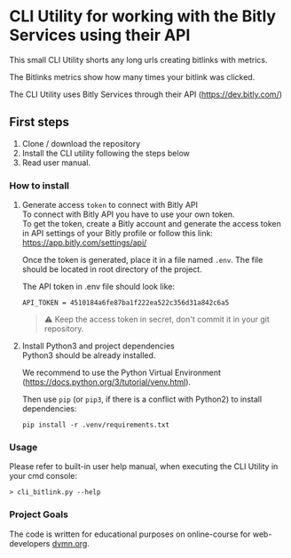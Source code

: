 # CLI Utility for working with the Bitly Services using their API
This small CLI Utility shorts any long urls creating bitlinks with metrics. 

The Bitlinks metrics show how many times your bitlink was clicked.

The CLI Utility uses Bitly Services through their API (https://dev.bitly.com/)

## First steps
1. Clone / download the repository
2. Install the CLI utility following the steps below
3. Read user manual. 

### How to install
1. Generate access `token` to connect with Bitly API  
    To connect with Bitly API you have to use your own token.  
    To get the token, create a Bitly account and generate the access token in API settings of your Bitly profile or follow this link: https://app.bitly.com/settings/api/  

    Once the token is generated, place it in a file named `.env`. The file should be located in root directory of the project.  
    
    The API token in .env file should look like: 
    ```
    API_TOKEN = 4510184a6fe87ba1f222ea522c356d31a842c6a5
    ```

    > :warning: Keep the access token in secret, don't commit it in your git repository.


2. Install Python3 and project dependencies  
    Python3 should be already installed.   
    
    We recommend to use the Python Virtual Environment (https://docs.python.org/3/tutorial/venv.html).

    Then use `pip` (or `pip3`, if there is a conflict with Python2) to install dependencies:
    ```
    pip install -r .venv/requirements.txt
    ```

### Usage
Please refer to built-in user help manual, when executing the CLI Utility in your cmd console:
```
> cli_bitlink.py --help  
```

### Project Goals

The code is written for educational purposes on online-course for web-developers [dvmn.org](https://dvmn.org/).
